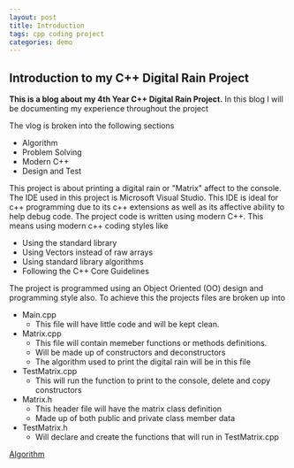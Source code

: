```yaml
---
layout: post
title: Introduction
tags: cpp coding project
categories: demo
---
```


## Introduction to my C++ Digital Rain Project

**This is a blog about my 4th Year C++ Digital Rain Project.**
In this blog I will be documenting my experience throughout the project

The vlog is broken into the following sections
  - Algorithm
  - Problem Solving
  - Modern C++
  - Design and Test

This project is about printing a digital rain or "Matrix" affect to the console.
The IDE used in this project is Microsoft Visual Studio. This IDE is ideal for c++ programming due to its c++ extensions as well as its affective ability to help debug code. 
The project code is written using modern C++. This means using modern c++ coding styles like 
  - Using the standard library
  - Using Vectors instead of raw arrays
  - Using standard library algorithms
  - Following the C++ Core Guidelines

The project is programmed using an Object Oriented (OO) design and programming style also.
To achieve this the projects files are broken up into
  - Main.cpp
      - This file will have little code and will be kept clean.
  - Matrix.cpp
      - This file will contain memeber functions or methods definitions.
      - Will be made up of constructors and deconstructors
      - The algorithm used to print the digital rain will be in this file
  - TestMatrix.cpp
      - This will run the function to print to the console, delete and copy constructors
  - Matrix.h
      - This header file will have the matrix class definition
      - Made up of both public and private class member data
  - TestMatrix.h
      - Will declare and create the functions that will run in TestMatrix.cpp



[Algorithm](https://conorkeane01.github.io/digital-rain-cpp-ck/demo/2024/03/11/algorithm.html)
